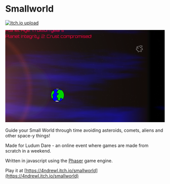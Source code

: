 Smallworld
==========

[![itch.io upload](https://github.com/andrewl/smallworld/actions/workflows/main.yml/badge.svg)](https://github.com/andrewl/smallworld/actions/workflows/main.yml)

![Screenshot](./smallworld.png) 

Guide your Small World through time avoiding asteroids, comets, aliens and other space-y things!

Made for Ludum Dare - an online event where games are made from scratch in a weekend.

Written in javascript using the [Phaser](https://www.phaser.io) game engine.

Play it at [https://4ndrewl.itch.io/smallworld](https://4ndrewl.itch.io/smallworld) 
